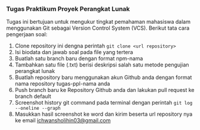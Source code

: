 ### Tugas Praktikum Proyek Perangkat Lunak

Tugas ini bertujuan untuk mengukur tingkat pemahaman mahasiswa dalam menggunakan Git sebagai Version Control System (VCS). 
Berikut tata cara pengerjaan soal:
1. Clone repository ini dengna perintah `git clone <url repository>`
2. Isi biodata dan jawab soal pada file yang tertera
3. Buatlah satu branch baru dengan format npm-nama
4. Tambahkan satu file (.txt) berisi deskripsi salah satu metode pengujian perangkat lunak
5. Buatlah repository baru menggunakan akun Github anda dengan format nama repository tugas-ppl-nama anda
6. Push branch baru ke Repository Github anda dan lakukan pull request ke branch default
7. Screenshot history git command pada terminal dengan perintah `git log --oneline --graph`
8. Masukkan hasil screenshot ke word dan kirim beserta url repository nya ke email [ichwansholihin03@gmail.com](mailto:ichwansholihin03@gmail.com)
